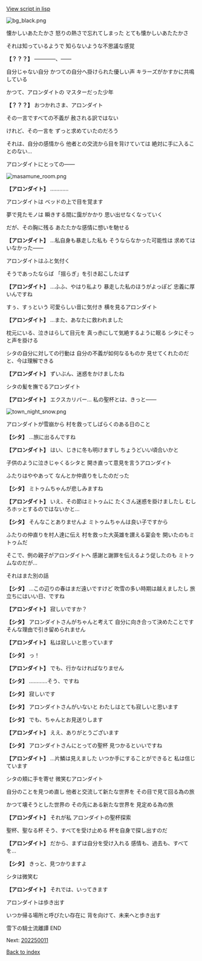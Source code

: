 [View script in lisp](../scripts/202212190.txt)

![bg_black.png](../images/backgrounds/bg_black.png)

懐かしいあたたかさ
怒りの熱さで忘れてしまった
とても懐かしいあたたかさ

それは知っているようで
知らないような不思議な感覚

**【？？？】**
――――、――

自分じゃない自分
かつての自分へ掛けられた優しい声
キラーズがかすかに共鳴している

かつて、アロンダイトの
マスターだった少年

**【？？？】**
おつかれさま、アロンダイト

その一言ですべての不義が
赦される訳ではない

けれど、その一言を
ずっと求めていたのだろう

それは、自分の感情から
他者との交流から目を背けていては
絶対に手に入ることのない…

アロンダイトにとっての――

![masamune_room.png](../images/backgrounds/masamune_room.png)

**【アロンダイト】**
…………

アロンダイトは
ベッドの上で目を覚ます

夢で見たモノは
瞬きする間に靄がかかり
思い出せなくなっていく

だが、その胸に残る
あたたかな感情に想いを馳せる

**【アロンダイト】**
…私自身も暴走した私も
そうならなかった可能性は
求めてはいなかった――

アロンダイトはふと気付く

そうであったならば
「揺らぎ」を引き起こしたはず

**【アロンダイト】**
…ふふ、やはり私より
暴走した私のほうがよっぽど
忠義に厚いんですね

すぅ、すぅという
可愛らしい音に気付き
横を見るアロンダイト

**【アロンダイト】**
…また、あなたに救われました

枕元にいる、泣きはらして目元を
真っ赤にして気絶するように眠る
シタにそっと声を掛ける

シタの自分に対しての行動は
自分の不義が如何なるものか
見せてくれたのだと、今は理解できる

**【アロンダイト】**
ずいぶん、迷惑をかけましたね

シタの髪を撫でるアロンダイト

**【アロンダイト】**
エクスカリバー…
私の聖杯とは、きっと――

![town_night_snow.png](../images/backgrounds/town_night_snow.png)

アロンダイトが雪崩から
村を救ってしばらくのある日のこと

**【シタ】**
…旅に出るんですね

**【アロンダイト】**
はい、じきに冬も明けますし
ちょうどいい頃合いかと

子供のように泣きじゃくるシタと
開き直って意見を言うアロンダイト

ふたりはややあって
なんとか仲直りをしたのだった

**【シタ】**
ミトゥムちゃんが悲しみますね

**【アロンダイト】**
いえ、その節はミトゥムに
たくさん迷惑を掛けましたし
むしろホッとするのではないかと…

**【シタ】**
そんなことありませんよ
ミトゥムちゃんは良い子ですから

ふたりの仲直りを村人達に伝え
村を救った大英雄を讃える宴会を
開いたのもミトゥムだ

そこで、例の親子がアロンダイトへ
感謝と謝罪を伝えるよう促したのも
ミトゥムなのだが…

それはまた別の話

**【シタ】**
…この辺りの春はまだ遠いですけど
吹雪の多い時期は越えましたし
旅立ちにはいい日、ですね

**【アロンダイト】**
寂しいですか？

**【シタ】**
アロンダイトさんがちゃんと考えて
自分に向き合って決めたことです
そんな理由で引き留められません

**【アロンダイト】**
私は寂しいと思っています

**【シタ】**
っ！

**【アロンダイト】**
でも、行かなければなりません

**【シタ】**
…………そう、ですね

**【シタ】**
寂しいです

**【シタ】**
アロンダイトさんがいないと
わたしはとても寂しいと思います

**【シタ】**
でも、ちゃんとお見送りします

**【アロンダイト】**
ええ、ありがとうございます

**【シタ】**
アロンダイトさんにとっての聖杯
見つかるといいですね

**【アロンダイト】**
…片鱗は見えました
いつか手にすることができると
私は信じています

シタの頬に手を寄せ
微笑むアロンダイト

自分のことを見つめ直し
他者と交流して新たな世界を
その目で見て回る為の旅

かつて壊そうとした世界の
その先にある新たな世界を
見定める為の旅

**【アロンダイト】**
それが私
アロンダイトの聖杯探索

聖杯、聖なる杯
そう、すべてを受け止める
杯を自身で探し出すのだ

**【アロンダイト】**
だから、まずは自分を受け入れる
感情も、過去も、すべてを…

**【シタ】**
きっと、見つかりますよ

シタは微笑む

**【アロンダイト】**
それでは、いってきます

アロンダイトは歩き出す

いつか帰る場所と呼びたい存在に
背を向けて、未来へと歩き出す

雪下の騎士流離譚
END


Next: [202250011](202250011.md)

[Back to index](index.md)
